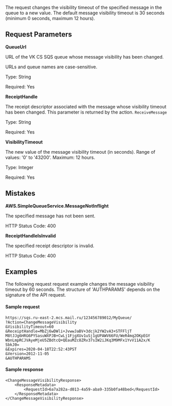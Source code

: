 The request changes the visibility timeout of the specified message in the queue to a new value. The default message visibility timeout is 30 seconds (minimum 0 seconds, maximum 12 hours). 

Request Parameters
-----------------

**QueueUrl**

URL of the VK CS SQS queue whose message visibility has been changed.

URLs and queue names are case-sensitive.

Type: String

Required: Yes

**ReceiptHandle**

The receipt descriptor associated with the message whose visibility timeout has been changed. This parameter is returned by the action. `ReceiveMessage`

Type: String

Required: Yes

**VisibilityTimeout**

The new value of the message visibility timeout (in seconds). Range of values: '0' to '43200'. Maximum: 12 hours.

Type: Integer

Required: Yes

Mistakes
------

**AWS.SimpleQueueService.MessageNotInflight**

The specified message has not been sent.

HTTP Status Code: 400

**ReceiptHandleIsInvalid**

The specified receipt descriptor is invalid.

HTTP Status Code: 400

Examples
-------

The following request request example changes the message visibility timeout by 60 seconds. The structure of 'AUTHPARAMS' depends on the signature of the API request. 

#### Sample request

```
https://sqs.ru-east-2.mcs.mail.ru/123456789012/MyQueue/
?Action=ChangeMessageVisibility
&VisibilityTimeout=60
&ReceiptHandle=MbZj6wDWli+JvwwJaBV+3dcjk2YW2vA3+STFFljT
M8tJJg6HRG6PYSasuWXPJB+CwLj1FjgXUv1uSj1gUPAWV66FU/WeR4mq2OKpEGY
WbnLmpRCJVAyeMjeU5ZBdtcQ+QEauMZc8ZRv37sIW2iJKq3M9MFx1YvV11A2x/K
SbkJ0=
&Expires=2020-04-18T22:52:43PST
&Version=2012-11-05
&AUTHPARAMS
```

#### Sample response

```
<ChangeMessageVisibilityResponse>
    <ResponseMetadata>
        <RequestId>6a7a282a-d013-4a59-aba9-335b0fa48bed</RequestId>
    </ResponseMetadata>
</ChangeMessageVisibilityResponse>
```